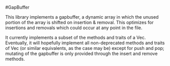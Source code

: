 #GapBuffer

This library implements a gapbuffer, a dynamic array in which the unused portion of the array is shifted on insertion & removal. This optimizes for insertions and removals which could occur at any point in the file.

It currently implements a subset of the methods and traits of a Vec. Eventually, it will hopefully implement all non-deprecated methods and traits of Vec (or similar equivalents, as the case may be) except for push and pop; mutating of the gapbuffer is only provided through the insert and remove methods.
